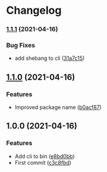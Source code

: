 # Changelog

### [1.1.1](https://www.github.com/cobraz/svg-to-theme-ui-component/compare/v1.1.0...v1.1.1) (2021-04-16)


### Bug Fixes

* add shebang to cli ([31a7c15](https://www.github.com/cobraz/svg-to-theme-ui-component/commit/31a7c15b7acaf23b9e84ad94e53be6332f186e0e))

## [1.1.0](https://www.github.com/cobraz/svg-to-theme-ui-component/compare/v1.0.0...v1.1.0) (2021-04-16)


### Features

* Improved package name ([b0acf87](https://www.github.com/cobraz/svg-to-theme-ui-component/commit/b0acf87640e81068cbb4bdb01c26705a56acb1fc))

## 1.0.0 (2021-04-16)


### Features

* Add cli to bin ([e8bd0bb](https://www.github.com/cobraz/svg-to-theme-ui-component/commit/e8bd0bb92a1f4dcb61c6034422408b0fabfb27f8))
* First commit ([c3c8fbd](https://www.github.com/cobraz/svg-to-theme-ui-component/commit/c3c8fbdeafce2faad65044f07c0b2d770733cea2))
